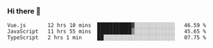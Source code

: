 ### Hi there 👋

<!--
**xin-code/Xin-code** is a ✨ _special_ ✨ repository because its `README.md` (this file) appears on your GitHub profile.

Here are some ideas to get you started:
<!--START_SECTION:waka-->
```text
Vue.js       12 hrs 10 mins  ███████████▓░░░░░░░░░░░░░   46.59 % 
JavaScript   11 hrs 55 mins  ███████████▒░░░░░░░░░░░░░   45.65 % 
TypeScript   2 hrs 1 min     ██░░░░░░░░░░░░░░░░░░░░░░░   07.75 % 
```
<!--END_SECTION:waka-->
